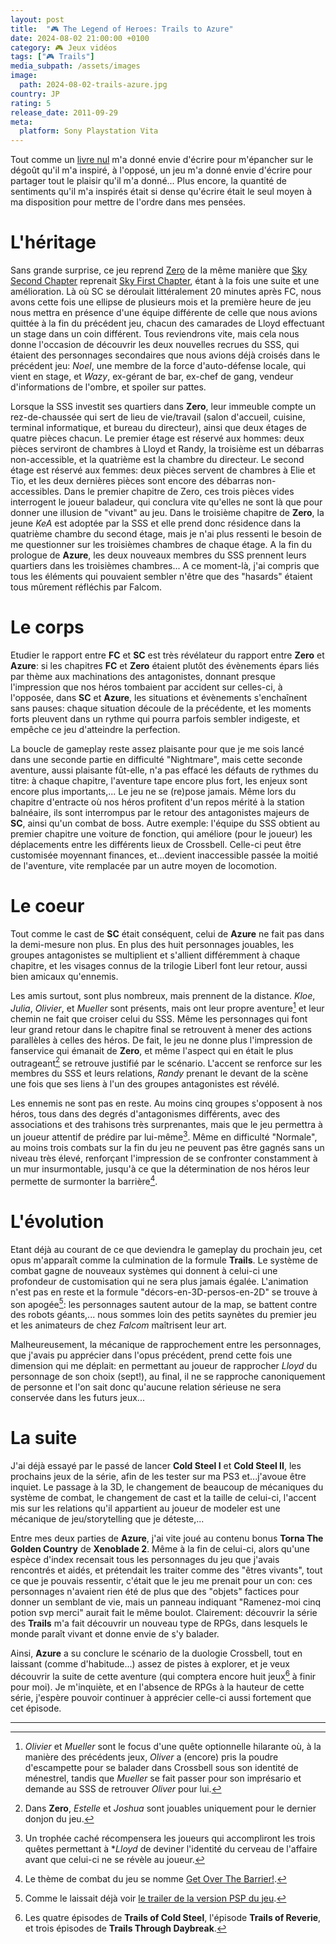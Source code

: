 ```yaml
---
layout: post
title:  "🎮 The Legend of Heroes: Trails to Azure"
date: 2024-08-02 21:00:00 +0100
category: 🎮 Jeux vidéos
tags: ["🎮 Trails"]
media_subpath: /assets/images
image:
  path: 2024-08-02-trails-azure.jpg
country: JP
rating: 5
release_date: 2011-09-29
meta:
  platform: Sony Playstation Vita
---
```


Tout comme un [livre nul](/posts/aux-origines-de-castlevania-sotn/) m'a donné envie d'écrire pour m'épancher sur le dégoût qu'il m'a inspiré, à l'opposé, un jeu m'a donné envie d'écrire pour partager tout le plaisir qu'il m'a donné... Plus encore, la quantité de sentiments qu'il m'a inspirés était si dense qu'écrire était le seul moyen à ma disposition pour mettre de l'ordre dans mes pensées.

# L'héritage

Sans grande surprise, ce jeu reprend [Zero](/posts/trails-zero/) de la même manière que [Sky Second Chapter](/posts/trails-sky-sc-evo/) reprenait [Sky First Chapter](/posts/trails-sky-fc-evo/), étant à la fois une suite et une amélioration. Là où SC se déroulait littéralement 20 minutes après FC, nous avons cette fois une ellipse de plusieurs mois et la première heure de jeu nous mettra en présence d'une équipe différente de celle que nous avions quittée à la fin du précédent jeu, chacun des camarades de Lloyd effectuant un stage dans un coin différent. Tous reviendrons vite, mais cela nous donne l'occasion de découvrir les deux nouvelles recrues du SSS, qui étaient des personnages secondaires que nous avions déjà croisés dans le précédent jeu: *Noel*, une membre de la force d'auto-défense locale, qui vient en stage, et *Wazy*, ex-gérant de bar, ex-chef de gang, vendeur d'informations de l'ombre, et spoiler sur pattes.

Lorsque la SSS investit ses quartiers dans **Zero**, leur immeuble compte un rez-de-chaussée qui sert de lieu de vie/travail (salon d'accueil, cuisine, terminal informatique, et bureau du directeur), ainsi que deux étages de quatre pièces chacun. Le premier étage est réservé aux hommes: deux pièces serviront de chambres à Lloyd et Randy, la troisième est un débarras non-accessible, et la quatrième est la chambre du directeur. Le second étage est réservé aux femmes: deux pièces servent de chambres à Elie et Tio, et les deux dernières pièces sont encore des débarras non-accessibles. Dans le premier chapitre de Zero, ces trois pièces vides interrogent le joueur baladeur, qui conclura vite qu'elles ne sont là que pour donner une illusion de "vivant" au jeu. Dans le troisième chapitre de **Zero**, la jeune *KeA* est adoptée par la SSS et elle prend donc résidence dans la quatrième chambre du second étage, mais je n'ai plus ressenti le besoin de me questionner sur les troisièmes chambres de chaque étage. A la fin du prologue de **Azure**, les deux nouveaux membres du SSS prennent leurs quartiers dans les troisièmes chambres... A ce moment-là, j'ai compris que tous les éléments qui pouvaient sembler n'être que des "hasards" étaient tous mûrement réfléchis par Falcom.

# Le corps

Etudier le rapport entre **FC** et **SC** est très révélateur du rapport entre **Zero** et **Azure**: si les chapitres **FC** et **Zero** étaient plutôt des évènements épars liés par thème aux machinations des antagonistes, donnant presque l'impression que nos héros tombaient par accident sur celles-ci, à l'opposée, dans **SC** et **Azure**, les situations et évènements s'enchaînent sans pauses: chaque situation découle de la précédente, et les moments forts pleuvent dans un rythme qui pourra parfois sembler indigeste, et empêche ce jeu d'atteindre la perfection.

La boucle de gameplay reste assez plaisante pour que je me sois lancé dans une seconde partie en difficulté "Nightmare", mais cette seconde aventure, aussi plaisante fût-elle, n'a pas effacé les défauts de rythmes du titre: à chaque chapitre, l'aventure tape encore plus fort, les enjeux sont encore plus importants,... Le jeu ne se (re)pose jamais. Même lors du chapitre d'entracte où nos héros profitent d'un repos mérité à la station balnéaire, ils sont interrompus par le retour des antagonistes majeurs de **SC**, ainsi qu'un combat de boss. Autre exemple: l'équipe du SSS obtient au premier chapitre une voiture de fonction, qui améliore (pour le joueur) les déplacements entre les différents lieux de Crossbell. Celle-ci peut être customisée moyennant finances, et...devient inaccessible passée la moitié de l'aventure, vite remplacée par un autre moyen de locomotion.

# Le coeur

Tout comme le cast de **SC** était conséquent, celui de **Azure** ne fait pas dans la demi-mesure non plus. En plus des huit personnages jouables, les groupes antagonistes se multiplient et s'allient différemment à chaque chapitre, et les visages connus de la trilogie Liberl font leur retour, aussi bien amicaux qu'ennemis.

Les amis surtout, sont plus nombreux, mais prennent de la distance. *Kloe*, *Julia*, *Olivier*, et *Mueller* sont présents, mais ont leur propre aventure[^1] et leur chemin ne fait que croiser celui du SSS. Même les personnages qui font leur grand retour dans le chapitre final se retrouvent à mener des actions parallèles à celles des héros. De fait, le jeu ne donne plus l'impression de fanservice qui émanait de **Zero**, et même l'aspect qui en était le plus outrageant[^2] se retrouve justifié par le scénario. L'accent se renforce sur les membres du SSS et leurs relations, *Randy* prenant le devant de la scène une fois que ses liens à l'un des groupes antagonistes est révélé.

Les ennemis ne sont pas en reste. Au moins cinq groupes s'opposent à nos héros, tous dans des degrés d'antagonismes différents, avec des associations et des trahisons très surprenantes, mais que le jeu permettra à un joueur attentif de prédire par lui-même[^3]. Même en difficulté "Normale", au moins trois combats sur la fin du jeu ne peuvent pas être gagnés sans un niveau très élevé, renforçant l'impression de se confronter constamment à un mur insurmontable, jusqu'à ce que la détermination de nos héros leur permette de surmonter la barrière[^4].

# L'évolution

Etant déjà au courant de ce que deviendra le gameplay du prochain jeu, cet opus m'apparaît comme la culmination de la formule **Trails**. Le système de combat gagne de nouveaux systèmes qui donnent à celui-ci une profondeur de customisation qui ne sera plus jamais égalée. L'animation n'est pas en reste et la formule "décors-en-3D-persos-en-2D" se trouve à son apogée[^5]: les personnages sautent autour de la map, se battent contre des robots géants,... nous sommes loin des petits saynètes du premier jeu et les animateurs de chez *Falcom* maîtrisent leur art.

Malheureusement, la mécanique de rapprochement entre les personnages, que j'avais pu apprécier dans l'opus précédent, prend cette fois une dimension qui me déplait: en permettant au joueur de rapprocher *Lloyd* du personnage de son choix (sept!), au final, il ne se rapproche canoniquement de personne et l'on sait donc qu'aucune relation sérieuse ne sera conservée dans les futurs jeux...

# La suite

J'ai déjà essayé par le passé de lancer **Cold Steel I** et **Cold Steel II**, les prochains jeux de la série, afin de les tester sur ma PS3 et...j'avoue être inquiet. Le passage à la 3D, le changement de beaucoup de mécaniques du système de combat, le changement de cast et la taille de celui-ci, l'accent mis sur les relations qu'il appartient au joueur de modeler est une mécanique de jeu/storytelling que je déteste,...

Entre mes deux parties de **Azure**, j'ai vite joué au contenu bonus **Torna The Golden Country** de **Xenoblade 2**. Même à la fin de celui-ci, alors qu'une espèce d'index recensait tous les personnages du jeu que j'avais rencontrés et aidés, et prétendait les traiter comme des "êtres vivants", tout ce que je pouvais ressentir, c'était que le jeu me prenait pour un con: ces personnages n'avaient rien été de plus que des "objets" factices pour donner un semblant de vie, mais un panneau indiquant "Ramenez-moi cinq potion svp merci" aurait fait le même boulot. Clairement: découvrir la série des **Trails** m'a fait découvrir un nouveau type de RPGs, dans lesquels le monde paraît vivant et donne envie de s'y balader.

Ainsi, **Azure** a su conclure le scénario de la duologie Crossbell, tout en laissant (comme d'habitude...) assez de pistes à explorer, et je veux découvrir la suite de cette aventure (qui comptera encore huit jeux[^6] à finir pour moi). Je m'inquiète, et en l'absence de RPGs à la hauteur de cette série, j'espère pouvoir continuer à apprécier celle-ci aussi fortement que cet épisode.

* * *
[^1]: *Olivier* et *Mueller* sont le focus d'une quête optionnelle hilarante où, à la manière des précédents jeux, *Oliver* a (encore) pris la poudre d'escampette pour se balader dans Crossbell sous son identité de ménestrel, tandis que *Mueller* se fait passer pour son imprésario et demande au SSS de retrouver *Oliver* pour lui.
[^2]: Dans **Zero**, *Estelle* et *Joshua* sont jouables uniquement pour le dernier donjon du jeu.
[^3]: Un trophée caché récompensera les joueurs qui accompliront les trois quêtes permettant à **Lloyd* de deviner l'identité du cerveau de l'affaire avant que celui-ci ne se révèle au joueur.
[^4]: Le thème de combat du jeu se nomme [<i class="fab fa-youtube"></i> Get Over The Barrier!](https://www.youtube.com/watch?v=mtq-uX-XzaQ).
[^5]: Comme le laissait déjà voir [<i class="fab fa-youtube"></i> le trailer de la version PSP du jeu](https://www.youtube.com/watch?v=WGXe0SIDeZY).
[^6]: Les quatre épisodes de **Trails of Cold Steel**, l'épisode **Trails of Reverie**, et trois épisodes de **Trails Through Daybreak**.
